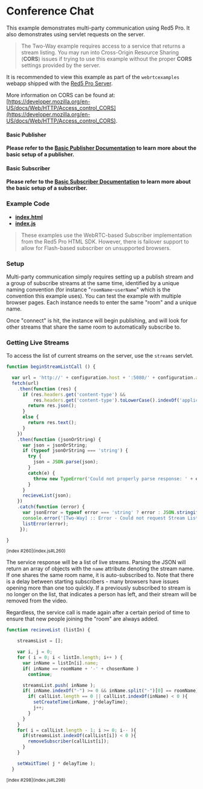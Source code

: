 # Conference Chat
This example demonstrates multi-party communication using Red5 Pro. It also demonstrates using servlet requests on the server.

> The Two-Way example requires access to a service that returns a stream listing. You may run into Cross-Origin Resource Sharing (**CORS**) issues if trying to use this example without the proper **CORS** settings provided by the server.

It is recommended to view this example as part of the `webrtcexamples` webapp shipped with the [Red5 Pro Server](https://account.red5pro.com/download).

More information on CORS can be found at: [https://developer.mozilla.org/en-US/docs/Web/HTTP/Access_control_CORS](https://developer.mozilla.org/en-US/docs/Web/HTTP/Access_control_CORS).

#### Basic Publisher
**Please refer to the [Basic Publisher Documentation](../publish/README.md) to learn more about the basic setup of a publisher.**

#### Basic Subscriber
**Please refer to the [Basic Subscriber Documentation](../subscribe/README.md) to learn more about the basic setup of a subscriber.**

### Example Code
- **[index.html](index.html)**
- **[index.js](index.js)**

> These examples use the WebRTC-based Subscriber implementation from the Red5 Pro HTML SDK. However, there is failover support to allow for Flash-based subscriber on unsupported browsers.

### Setup
Multi-party communication simply requires setting up a publish stream and a group of subscribe streams at the same time, identified by a unique naming convention (for instance "`roomName`-`userName`" which is the convention this example uses).  You can test the example with multiple browser pages. Each instance needs to enter the same "room" and a unique name.

Once "connect" is hit, the instance will begin publishing, and will look for other streams that share the same room to automatically subscribe to.

### Getting Live Streams
To access the list of current streams on the server, use the `streams` servlet.

```js
function beginStreamListCall () {

  var url = 'http://' + configuration.host + ':5080/' + configuration.app + '/streams.jsp';
  fetch(url)
    .then(function (res) {
      if (res.headers.get('content-type') &&
          res.headers.get('content-type').toLowerCase().indexOf('application/json') >= 0) {
        return res.json();
      }
      else {
        return res.text();
      }
    })
    .then(function (jsonOrString) {
      var json = jsonOrString;
      if (typeof jsonOrString === 'string') {
        try {
          json = JSON.parse(json);
        }
        catch(e) {
          throw new TypeError('Could not properly parse response: ' + e.message);
        }
      }
      recieveList(json);
    })
    .catch(function (error) {
      var jsonError = typeof error === 'string' ? error : JSON.stringify(error, null, 2);
      console.error('[Two-Way] :: Error - Could not request Stream List. ' + jsonError);
      listError(error);
     });

}
```

<sup>
[index #260](index.js#L260)
</sup>

The service response will be a list of live streams. Parsing the JSON will return an array of objects with the `name` attribute denoting the stream name. If one shares the same room name, it is auto-subscribed to. Note that there is a delay between starting subscribers - many browsers have issues opening more than one too quickly. If a previously subscribed to stream is no longer on the list, that indicates a person has left, and their stream will be removed from the video.

Regardless, the service call is made again after a certain period of time to ensure that new people joining the "room" are always added.

```js
function recieveList (listIn) {

    streamsList = [];

    var i, j = 0;
    for ( i = 0; i < listIn.length; i++ ) {
      var inName = listIn[i].name;
      if( inName == roomName + '-' + chosenName )
        continue;

      streamsList.push( inName );
      if( inName.indexOf("-") >= 0 && inName.split("-")[0] == roomName){
        if( callList.length == 0 || callList.indexOf(inName) < 0 ){
          setCreateTime(inName, j*delayTime);
          j++;
        }
      }
    }
    for( i = callList.length - 1; i >= 0; i-- ){
      if(streamsList.indexOf(callList[i]) < 0 ){
        removeSubscriber(callList[i]);
      }
    }

    setWaitTime( j * delayTime );
  }
```

<sup>
[index #298](index.js#L298)
</sup>
